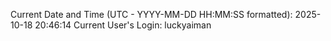 Current Date and Time (UTC - YYYY-MM-DD HH:MM:SS formatted): 2025-10-18 20:46:14
Current User's Login: luckyaiman

